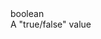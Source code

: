 <div class="type-property">
    <span class="type-name">boolean</span>
    <div class="type-description">A "true/false" value</div>
</div>